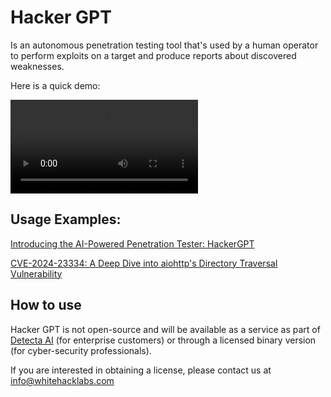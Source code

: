 # Hacker GPT

Is an autonomous penetration testing tool that's used by a human operator to perform exploits on a target and produce reports about discovered weaknesses.

Here is a quick demo:

![Hacker GPT](https://videos.ctfassets.net/64984aro4ssj/54SGcNhx0OZl3jifKlDmab/7c07a51ba7201f55d55b15fb24cc58e4/CVE-2024-23334_1_.mp4)

## Usage Examples:

[Introducing the AI-Powered Penetration Tester: HackerGPT](https://whitehacklabs.com/blog/ai-powered-penetration-tester-hackergpt/)


[CVE-2024-23334: A Deep Dive into aiohttp's Directory Traversal Vulnerability](https://ethicalhacking.uk/cve-2024-23334-aiohttps-directory-traversal-vulnerability/)

## How to use

Hacker GPT is not open-source and will be available as a service as part of [Detecta AI](https://whitehacklabs.com/detecta/) (for enterprise customers) or through a licensed binary version (for cyber-security professionals).

If you are interested in obtaining a license, please contact us at info@whitehacklabs.com
